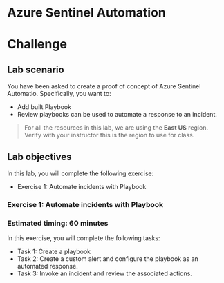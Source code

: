 # Azure Sentinel Automation 
# Challenge
 
## Lab scenario

You have been asked to create a proof of concept of Azure Sentinel Automatio. Specifically, you want to:

- Add built Playbook
- Review playbooks can be used to automate a response to an incident.

> For all the resources in this lab, we are using the **East US** region. Verify with your instructor this is the region to use for class. 

## Lab objectives

In this lab, you will complete the following exercise:

- Exercise 1: Automate incidents with Playbook


### Exercise 1: Automate incidents with Playbook

### Estimated timing: 60 minutes

In this exercise, you will complete the following tasks:
- Task 1: Create a playbook
- Task 2: Create a custom alert and configure the playbook as an automated response.
- Task 3: Invoke an incident and review the associated actions.
